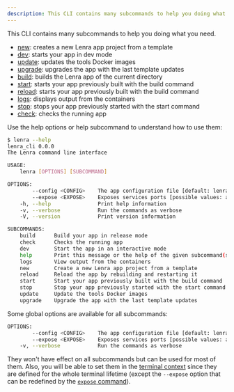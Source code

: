 ```yaml
---
description: This CLI contains many subcommands to help you doing what you need.
---
```


This CLI contains many subcommands to help you doing what you need.

- [new](./new.md): creates a new Lenra app project from a template
- [dev](./dev/index.md): starts your app in dev mode
- [update](./update.md): updates the tools Docker images
- [upgrade](./upgrade.md): upgrades the app with the last template updates
- [build](./build.md): builds the Lenra app of the current directory
- [start](./start.md): starts your app previously built with the build command
- [reload](./reload.md): starts your app previously built with the build command
- [logs](./logs.md): displays output from the containers
- [stop](./stop.md): stops your app previously started with the start command
- [check](./check/index.md): checks the running app

Use the help options or help subcommand to understand how to use them:

```bash
$ lenra --help
lenra_cli 0.0.0
The Lenra command line interface

USAGE:
    lenra [OPTIONS] [SUBCOMMAND]

OPTIONS:
        --config <CONFIG>    The app configuration file [default: lenra.yml]
        --expose <EXPOSE>    Exposes services ports [possible values: app, devtool, postgres, mongo]
    -h, --help               Print help information
    -v, --verbose            Run the commands as verbose
    -V, --version            Print version information

SUBCOMMANDS:
    build      Build your app in release mode
    check      Checks the running app
    dev        Start the app in an interactive mode
    help       Print this message or the help of the given subcommand(s)
    logs       View output from the containers
    new        Create a new Lenra app project from a template
    reload     Reload the app by rebuilding and restarting it
    start      Start your app previously built with the build command
    stop       Stop your app previously started with the start command
    update     Update the tools Docker images
    upgrade    Upgrade the app with the last template updates
```

Some global options are available for all subcommands:

```bash
OPTIONS:
        --config <CONFIG>    The app configuration file [default: lenra.yml]
        --expose <EXPOSE>    Exposes services ports [possible values: app, devtool, postgres, mongo]
    -v, --verbose            Run the commands as verbose
```

They won't have effect on all subcommands but can be used for most of them.
Also, you will be able to set them in the [terminal context](./terminal/index.md) since they are defined for the whole terminal lifetime (except the `--expose` option that can be redefined by the [`expose` command](./terminal/expose.md)).
